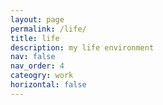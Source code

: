 ```yaml
---
layout: page
permalink: /life/
title: life
description: my life environment
nav: false
nav_order: 4
cateogry: work
horizontal: false
---
```


<html>

<head>
    <title>Posts</title>
        <style>
        /* CSS for the navigation bar */
        .navbar {
            background-color: #333;
            overflow: hidden;
        }

        .navbar ul {
            list-style-type: none;
            margin: 0;
            padding: 0;
            text-align: center;
        }

        .navbar li {
            display: inline;
            margin: 10px;
        }

        .navbar a {
            color: white;
            text-decoration: none;
        }

        .section-divider {
            border: 5px solid #FFF; /* Add a border */
            margin: 40px 0; /* Adjust spacing as needed */
        }
    </style>

</head>

<body>
    <div class="navbar">
        <ul>
            <li><a href="#charity-foundation">#1 MasieraDay</a></li>
            <li><a href="#what-is-a-phd">#2 What is a PhD</a></li>
        </ul>
    </div>

<hr>



